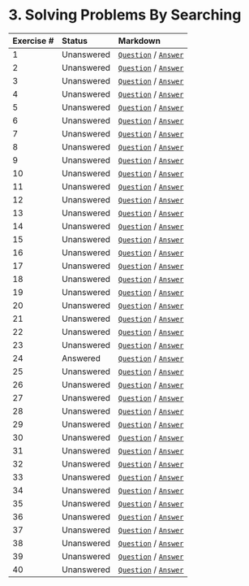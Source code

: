 # 3. Solving Problems By Searching

| **Exercise #** | **Status** | **Markdown** |
|:------------|:-----------|:-----------------|
| 1 | Unanswered | [`Question`](exercises/ex_1/question.md) / [`Answer`](exercises/ex_1/answer.md)|  
| 2 | Unanswered | [`Question`](exercises/ex_2/question.md) / [`Answer`](exercises/ex_2/answer.md)|
| 3 | Unanswered | [`Question`](exercises/ex_3/question.md) / [`Answer`](exercises/ex_3/answer.md)|
| 4 | Unanswered | [`Question`](exercises/ex_4/question.md) / [`Answer`](exercises/ex_4/answer.md)|
| 5 | Unanswered | [`Question`](exercises/ex_5/question.md) / [`Answer`](exercises/ex_5/answer.md)|
| 6 | Unanswered | [`Question`](exercises/ex_6/question.md) / [`Answer`](exercises/ex_6/answer.md)|
| 7 | Unanswered | [`Question`](exercises/ex_7/question.md) / [`Answer`](exercises/ex_7/answer.md)|
| 8 | Unanswered | [`Question`](exercises/ex_8/question.md) / [`Answer`](exercises/ex_8/answer.md)|
| 9 | Unanswered | [`Question`](exercises/ex_9/question.md) / [`Answer`](exercises/ex_9/answer.md)|
| 10 | Unanswered | [`Question`](exercises/ex_10/question.md) / [`Answer`](exercises/ex_10/answer.md)|
| 11 | Unanswered | [`Question`](exercises/ex_11/question.md) / [`Answer`](exercises/ex_11/answer.md)|
| 12 | Unanswered | [`Question`](exercises/ex_12/question.md) / [`Answer`](exercises/ex_12/answer.md)|
| 13 | Unanswered | [`Question`](exercises/ex_13/question.md) / [`Answer`](exercises/ex_13/answer.md)|
| 14 | Unanswered | [`Question`](exercises/ex_14/question.md) / [`Answer`](exercises/ex_14/answer.md)|
| 15 | Unanswered | [`Question`](exercises/ex_15/question.md) / [`Answer`](exercises/ex_15/answer.md)|
| 16 | Unanswered | [`Question`](exercises/ex_16/question.md) / [`Answer`](exercises/ex_16/answer.md)|
| 17 | Unanswered | [`Question`](exercises/ex_17/question.md) / [`Answer`](exercises/ex_17/answer.md)|
| 18 | Unanswered | [`Question`](exercises/ex_18/question.md) / [`Answer`](exercises/ex_18/answer.md)|
| 19 | Unanswered | [`Question`](exercises/ex_19/question.md) / [`Answer`](exercises/ex_19/answer.md)|
| 20 | Unanswered | [`Question`](exercises/ex_20/question.md) / [`Answer`](exercises/ex_20/answer.md)|
| 21 | Unanswered | [`Question`](exercises/ex_21/question.md) / [`Answer`](exercises/ex_21/answer.md)|
| 22 | Unanswered | [`Question`](exercises/ex_22/question.md) / [`Answer`](exercises/ex_22/answer.md)|
| 23 | Unanswered | [`Question`](exercises/ex_23/question.md) / [`Answer`](exercises/ex_23/answer.md)|
| 24 | Answered | [`Question`](exercises/ex_24/question.md) / [`Answer`](exercises/ex_24/answer.md)|
| 25 | Unanswered | [`Question`](exercises/ex_25/question.md) / [`Answer`](exercises/ex_25/answer.md)|
| 26 | Unanswered | [`Question`](exercises/ex_26/question.md) / [`Answer`](exercises/ex_26/answer.md)|
| 27 | Unanswered | [`Question`](exercises/ex_27/question.md) / [`Answer`](exercises/ex_27/answer.md)|
| 28 | Unanswered | [`Question`](exercises/ex_28/question.md) / [`Answer`](exercises/ex_28/answer.md)|
| 29 | Unanswered | [`Question`](exercises/ex_29/question.md) / [`Answer`](exercises/ex_29/answer.md)|
| 30 | Unanswered | [`Question`](exercises/ex_30/question.md) / [`Answer`](exercises/ex_30/answer.md)|
| 31 | Unanswered | [`Question`](exercises/ex_31/question.md) / [`Answer`](exercises/ex_31/answer.md)|
| 32 | Unanswered | [`Question`](exercises/ex_32/question.md) / [`Answer`](exercises/ex_32/answer.md)|
| 33 | Unanswered | [`Question`](exercises/ex_33/question.md) / [`Answer`](exercises/ex_33/answer.md)|
| 34 | Unanswered | [`Question`](exercises/ex_34/question.md) / [`Answer`](exercises/ex_34/answer.md)|
| 35 | Unanswered | [`Question`](exercises/ex_35/question.md) / [`Answer`](exercises/ex_35/answer.md)|
| 36 | Unanswered | [`Question`](exercises/ex_36/question.md) / [`Answer`](exercises/ex_36/answer.md)|
| 37 | Unanswered | [`Question`](exercises/ex_37/question.md) / [`Answer`](exercises/ex_37/answer.md)|
| 38 | Unanswered | [`Question`](exercises/ex_38/question.md) / [`Answer`](exercises/ex_38/answer.md)|
| 39 | Unanswered | [`Question`](exercises/ex_39/question.md) / [`Answer`](exercises/ex_39/answer.md)|
| 40 | Unanswered | [`Question`](exercises/ex_40/question.md) / [`Answer`](exercises/ex_40/answer.md)|
